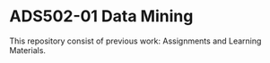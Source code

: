 # ADS502-01 Data Mining

This repository consist of previous work: Assignments and Learning Materials.
